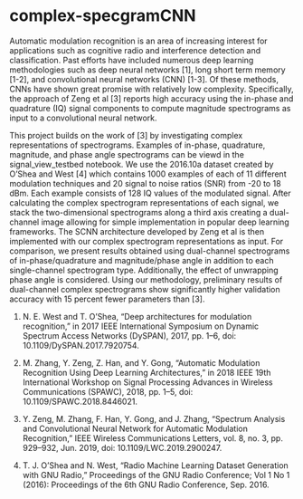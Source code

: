 # complex-specgramCNN

Automatic modulation recognition is an area of increasing interest for applications such as cognitive radio and interference detection and classification. Past efforts have included numerous deep learning methodologies such as deep neural networks [1], long short term memory [1-2],  and convolutional neural networks (CNN) [1-3]. Of these methods, CNNs have shown great promise with relatively low complexity. Specifically, the approach of Zeng et al [3] reports high accuracy using the in-phase and quadrature (IQ) signal components to compute magnitude spectrograms as input to a convolutional neural network. 

This project builds on the work of [3] by investigating complex representations of spectrograms. Examples of in-phase, quadrature, magnitude, and phase angle spectrograms can be viewd in the signal_view_testbed notebook. We use the 2016.10a dataset created by O’Shea and West [4] which contains 1000 examples of each of 11 different modulation techniques and 20 signal to noise ratios (SNR) from -20 to 18 dBm. Each example consists of 128 IQ values of the modulated signal. After calculating the complex spectrogram representations of each signal, we stack the two-dimensional spectrograms along a third axis creating a dual-channel image allowing for simple implementation in popular deep learning frameworks. The SCNN architecture developed by Zeng et al is then implemented with our complex spectrogram representations as input. For comparison, we present results obtained using dual-channel spectrograms of in-phase/quadrature and magnitude/phase angle in addition to each single-channel spectrogram type. Additionally, the effect of unwrapping phase angle is considered. Using our methodology, preliminary results of dual-channel complex spectrograms show significantly higher validation accuracy with 15 percent fewer parameters than [3].

1. N. E. West and T. O’Shea, “Deep architectures for modulation recognition,” in 2017 IEEE International Symposium on Dynamic Spectrum Access Networks (DySPAN), 2017, pp. 1–6, doi: 10.1109/DySPAN.2017.7920754.

2. M. Zhang, Y. Zeng, Z. Han, and Y. Gong, “Automatic Modulation Recognition Using Deep Learning Architectures,” in 2018 IEEE 19th International Workshop on Signal Processing Advances in Wireless Communications (SPAWC), 2018, pp. 1–5, doi: 10.1109/SPAWC.2018.8446021.

3. Y. Zeng, M. Zhang, F. Han, Y. Gong, and J. Zhang, “Spectrum Analysis and Convolutional Neural Network for Automatic Modulation Recognition,” IEEE Wireless Communications Letters, vol. 8, no. 3, pp. 929–932, Jun. 2019, doi: 10.1109/LWC.2019.2900247.

4. T. J. O’Shea and N. West, “Radio Machine Learning Dataset Generation with GNU Radio,” Proceedings of the GNU Radio Conference; Vol 1 No 1 (2016): Proceedings of the 6th GNU Radio Conference, Sep. 2016.

